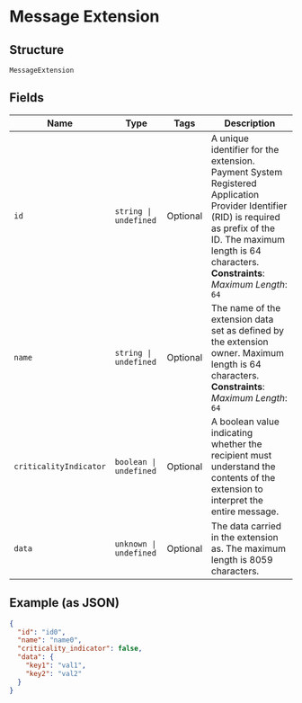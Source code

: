 
# Message Extension

## Structure

`MessageExtension`

## Fields

| Name | Type | Tags | Description |
|  --- | --- | --- | --- |
| `id` | `string \| undefined` | Optional | A unique identifier for the extension. Payment System Registered Application Provider Identifier (RID) is required as prefix of the ID. The maximum length is 64 characters.<br>**Constraints**: *Maximum Length*: `64` |
| `name` | `string \| undefined` | Optional | The name of the extension data set as defined by the extension owner. Maximum length is 64 characters.<br>**Constraints**: *Maximum Length*: `64` |
| `criticalityIndicator` | `boolean \| undefined` | Optional | A boolean value indicating whether the recipient must understand the contents of the extension to interpret the entire message. |
| `data` | `unknown \| undefined` | Optional | The data carried in the extension as. The maximum length is 8059 characters. |

## Example (as JSON)

```json
{
  "id": "id0",
  "name": "name0",
  "criticality_indicator": false,
  "data": {
    "key1": "val1",
    "key2": "val2"
  }
}
```

